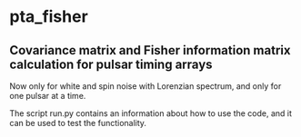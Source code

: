 # pta_fisher
## Covariance matrix and Fisher information matrix calculation for pulsar timing arrays

Now only for white and spin noise with Lorenzian spectrum, and only for one pulsar at a time.

The script run.py contains an information about how to use the code, and it can be used to test the functionality.
